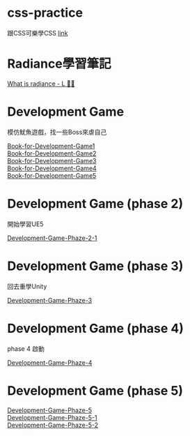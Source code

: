 # css-practice
跟CSS可樂學CSS [link](https://htmlpreview.github.io/?https://github.com/xwc2021/what-is-radiance/blob/main/learn_css_with_csscoke.html) 

# Radiance學習筆記
[What is radiance - L 🧐🤠](https://gpnnotes.blogspot.com/2022/03/radiance.html) 

# Development Game
模仿魷魚遊戲，找一些Boss來虐自己

[Book-for-Development-Game1](https://htmlpreview.github.io/?https://github.com/xwc2021/css-practice/blob/main/Development-Game/Book-for-Development-Game1.html)  
[Book-for-Development-Game2](https://htmlpreview.github.io/?https://github.com/xwc2021/css-practice/blob/main/Development-Game/Book-for-Development-Game2.html)  
[Book-for-Development-Game3](https://htmlpreview.github.io/?https://github.com/xwc2021/css-practice/blob/main/Development-Game/Book-for-Development-Game3.html)  
[Book-for-Development-Game4](https://htmlpreview.github.io/?https://github.com/xwc2021/css-practice/blob/main/Development-Game/Book-for-Development-Game4.html)  
[Book-for-Development-Game5](https://htmlpreview.github.io/?https://github.com/xwc2021/css-practice/blob/main/Development-Game/Book-for-Development-Game5.html)

# Development Game (phase 2)
開始學習UE5

[Development-Game-Phaze-2-1](https://htmlpreview.github.io/?https://github.com/xwc2021/css-practice/blob/main/Development-Game/Development-Game-Phaze-2-1.html)

# Development Game (phase 3)
回去重學Unity

[Development-Game-Phaze-3](https://htmlpreview.github.io/?https://github.com/xwc2021/css-practice/blob/main/Development-Game/Development-Game-Phaze-3.html)

# Development Game (phase 4)
phase 4 啟動

[Development-Game-Phaze-4](https://htmlpreview.github.io/?https://github.com/xwc2021/css-practice/blob/main/Development-Game/Development-Game-Phaze-4.html)

# Development Game (phase 5)

[Development-Game-Phaze-5](https://htmlpreview.github.io/?https://github.com/xwc2021/css-practice/blob/main/Development-Game/Development-Game-Phaze-5.html)  
[Development-Game-Phaze-5-1](https://htmlpreview.github.io/?https://github.com/xwc2021/css-practice/blob/main/Development-Game/Development-Game-Phaze-5-1.html)  
[Development-Game-Phaze-5-2](https://htmlpreview.github.io/?https://github.com/xwc2021/css-practice/blob/main/Development-Game/Development-Game-Phaze-5-2.html)  